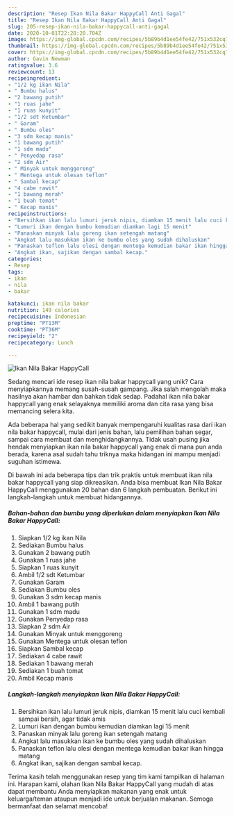 ```yaml
---
description: "Resep Ikan Nila Bakar HappyCall Anti Gagal"
title: "Resep Ikan Nila Bakar HappyCall Anti Gagal"
slug: 205-resep-ikan-nila-bakar-happycall-anti-gagal
date: 2020-10-01T22:28:20.704Z
image: https://img-global.cpcdn.com/recipes/5b89b4d1ee54fe42/751x532cq70/ikan-nila-bakar-happycall-foto-resep-utama.jpg
thumbnail: https://img-global.cpcdn.com/recipes/5b89b4d1ee54fe42/751x532cq70/ikan-nila-bakar-happycall-foto-resep-utama.jpg
cover: https://img-global.cpcdn.com/recipes/5b89b4d1ee54fe42/751x532cq70/ikan-nila-bakar-happycall-foto-resep-utama.jpg
author: Gavin Newman
ratingvalue: 3.6
reviewcount: 13
recipeingredient:
- "1/2 kg ikan Nila"
- " Bumbu halus"
- "2 bawang putih"
- "1 ruas jahe"
- "1 ruas kunyit"
- "1/2 sdt Ketumbar"
- " Garam"
- " Bumbu oles"
- "3 sdm kecap manis"
- "1 bawang putih"
- "1 sdm madu"
- " Penyedap rasa"
- "2 sdm Air"
- " Minyak untuk menggoreng"
- " Mentega untuk olesan teflon"
- " Sambal kecap"
- "4 cabe rawit"
- "1 bawang merah"
- "1 buah tomat"
- " Kecap manis"
recipeinstructions:
- "Bersihkan ikan lalu lumuri jeruk nipis, diamkan 15 menit lalu cuci kembali sampai bersih, agar tidak amis"
- "Lumuri ikan dengan bumbu kemudian diamkan lagi 15 menit"
- "Panaskan minyak lalu goreng ikan setengah matang"
- "Angkat lalu masukkan ikan ke bumbu oles yang sudah dihaluskan"
- "Panaskan teflon lalu olesi dengan mentega kemudian bakar ikan hingga matang"
- "Angkat ikan, sajikan dengan sambal kecap."
categories:
- Resep
tags:
- ikan
- nila
- bakar

katakunci: ikan nila bakar 
nutrition: 149 calories
recipecuisine: Indonesian
preptime: "PT13M"
cooktime: "PT36M"
recipeyield: "2"
recipecategory: Lunch

---
```



![Ikan Nila Bakar HappyCall](https://img-global.cpcdn.com/recipes/5b89b4d1ee54fe42/751x532cq70/ikan-nila-bakar-happycall-foto-resep-utama.jpg)

Sedang mencari ide resep ikan nila bakar happycall yang unik? Cara menyiapkannya memang susah-susah gampang. Jika salah mengolah maka hasilnya akan hambar dan bahkan tidak sedap. Padahal ikan nila bakar happycall yang enak selayaknya memiliki aroma dan cita rasa yang bisa memancing selera kita.

Ada beberapa hal yang sedikit banyak mempengaruhi kualitas rasa dari ikan nila bakar happycall, mulai dari jenis bahan, lalu pemilihan bahan segar, sampai cara membuat dan menghidangkannya. Tidak usah pusing jika hendak menyiapkan ikan nila bakar happycall yang enak di mana pun anda berada, karena asal sudah tahu triknya maka hidangan ini mampu menjadi suguhan istimewa.




Di bawah ini ada beberapa tips dan trik praktis untuk membuat ikan nila bakar happycall yang siap dikreasikan. Anda bisa membuat Ikan Nila Bakar HappyCall menggunakan 20 bahan dan 6 langkah pembuatan. Berikut ini langkah-langkah untuk membuat hidangannya.

<!--inarticleads1-->

##### Bahan-bahan dan bumbu yang diperlukan dalam menyiapkan Ikan Nila Bakar HappyCall:

1. Siapkan 1/2 kg ikan Nila
1. Sediakan  Bumbu halus
1. Gunakan 2 bawang putih
1. Gunakan 1 ruas jahe
1. Siapkan 1 ruas kunyit
1. Ambil 1/2 sdt Ketumbar
1. Gunakan  Garam
1. Sediakan  Bumbu oles
1. Gunakan 3 sdm kecap manis
1. Ambil 1 bawang putih
1. Gunakan 1 sdm madu
1. Gunakan  Penyedap rasa
1. Siapkan 2 sdm Air
1. Gunakan  Minyak untuk menggoreng
1. Gunakan  Mentega untuk olesan teflon
1. Siapkan  Sambal kecap
1. Sediakan 4 cabe rawit
1. Sediakan 1 bawang merah
1. Sediakan 1 buah tomat
1. Ambil  Kecap manis




<!--inarticleads2-->

##### Langkah-langkah menyiapkan Ikan Nila Bakar HappyCall:

1. Bersihkan ikan lalu lumuri jeruk nipis, diamkan 15 menit lalu cuci kembali sampai bersih, agar tidak amis
1. Lumuri ikan dengan bumbu kemudian diamkan lagi 15 menit
1. Panaskan minyak lalu goreng ikan setengah matang
1. Angkat lalu masukkan ikan ke bumbu oles yang sudah dihaluskan
1. Panaskan teflon lalu olesi dengan mentega kemudian bakar ikan hingga matang
1. Angkat ikan, sajikan dengan sambal kecap.




Terima kasih telah menggunakan resep yang tim kami tampilkan di halaman ini. Harapan kami, olahan Ikan Nila Bakar HappyCall yang mudah di atas dapat membantu Anda menyiapkan makanan yang enak untuk keluarga/teman ataupun menjadi ide untuk berjualan makanan. Semoga bermanfaat dan selamat mencoba!
